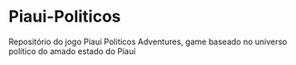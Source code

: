 # Piaui-Politicos
Repositório do jogo Piauí Politicos Adventures, game baseado no universo político do amado estado do Piauí
